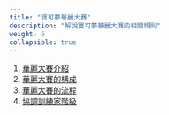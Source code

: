 ```yaml
---
title: "寶可夢華麗大賽"
description: "解說寶可夢華麗大賽的相關規則"
weight: 6
collapsible: true
---
```


1. <a href='{{< relref path="docs/pokemon-contest/introduction" >}}'>華麗大賽介紹</a>
2. <a href='{{< relref path="docs/pokemon-contest/contest-makeup" >}}'>華麗大賽的構成</a>
3. <a href='{{< relref path="docs/pokemon-contest/step-of-the-show" >}}'>華麗大賽的流程</a>
4. <a href='{{< relref path="docs/pokemon-contest/coordinator-rank" >}}'>協調訓練家階級</a>
